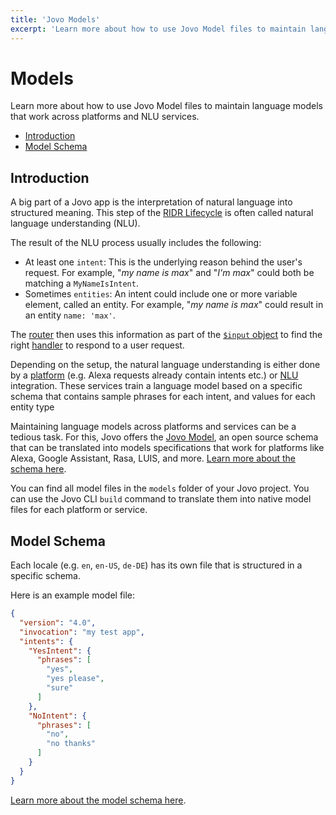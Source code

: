 ```yaml
---
title: 'Jovo Models'
excerpt: 'Learn more about how to use Jovo Model files to maintain language models that work across platforms and NLU services.'
---
```

# Models

Learn more about how to use Jovo Model files to maintain language models that work across platforms and NLU services.
- [Introduction](#introduction)
- [Model Schema](#model-schema)

## Introduction

A big part of a Jovo app is the interpretation of natural language into structured meaning. This step of the [RIDR Lifecycle](./ridr-lifecycle.md) is often called natural language understanding (NLU).

The result of the NLU process usually includes the following:

* At least one `intent`: This is the underlying reason behind the user's request. For example, "*my name is max*" and "*I'm max*" could both be matching a `MyNameIsIntent`.
* Sometimes `entities`: An intent could include one or more variable element, called an entity. For example, "*my name is max*" could result in an entity `name: 'max'`.

The [router](./routing.md) then uses this information as part of the [`$input` object](./input.md) to find the right [handler](./handlers.md) to respond to a user request.

Depending on the setup, the natural language understanding is either done by a [platform](./platforms.md) (e.g. Alexa requests already contain intents etc.) or [NLU](./nlu.md) integration. These services train a language model based on a specific schema that contains sample phrases for each intent, and values for each entity type

Maintaining language models across platforms and services can be a tedious task. For this, Jovo offers the [Jovo Model](https://github.com/jovotech/jovo-model), an open source schema that can be translated into models specifications that work for platforms like Alexa, Google Assistant, Rasa, LUIS, and more. [Learn more about the schema here](https://github.com/jovotech/jovo-model/tree/v4/release/docs/model-schema.md).

You can find all model files in the `models` folder of your Jovo project. You can use the Jovo CLI `build` command to translate them into native model files for each platform or service.


## Model Schema

Each locale (e.g. `en`, `en-US`, `de-DE`) has its own file that is structured in a specific schema.

Here is an example model file:

```json
{
  "version": "4.0",
  "invocation": "my test app",
  "intents": {
    "YesIntent": {
      "phrases": [
        "yes",
        "yes please",
        "sure"
      ]
    },
    "NoIntent": {
      "phrases": [
        "no",
        "no thanks"
      ]
    }
  }
}
```

[Learn more about the model schema here](https://github.com/jovotech/jovo-model/tree/v4/release/docs/model-schema.md).